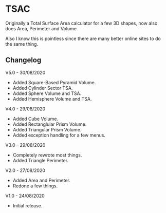 # TSAC
Originally a Total Surface Area calculator for a few 3D shapes, now also does Area, Perimeter and Volume

Also I know this is pointless since there are many better online sites to do the same thing.

## Changelog
V5.0 - 30/08/2020
- Added Square-Based Pyramid Volume.
- Added Cylinder Sector TSA.
- Added Sphere Volume and TSA.
- Added Hemisphere Volume and TSA.

V4.0 - 29/08/2020
- Added Cube Volume.
- Added Rectanglular Prism Volume.
- Added Triangular Prism Volume.
- Added exception handling for a few menus.

V3.0 - 29/08/2020
- Completely rewrote most things.
- Added Triangle Perimeter.

V2.0 - 27/08/2020
- Added Area and Perimeter.
- Redone a few things.

V1.0 - 24/08/2020
- Initial release.
